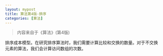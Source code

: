 ```yaml
---
layout: mypost
title: 算法第4版-排序
categories: [算法]
---
```


> 内容来自于《算法》(第4版)

排序成本模型。在研究排序算法时，我们需要计算比较和交换的数量。对于不交换元素的算法，我们会计算访问数组的次数。
